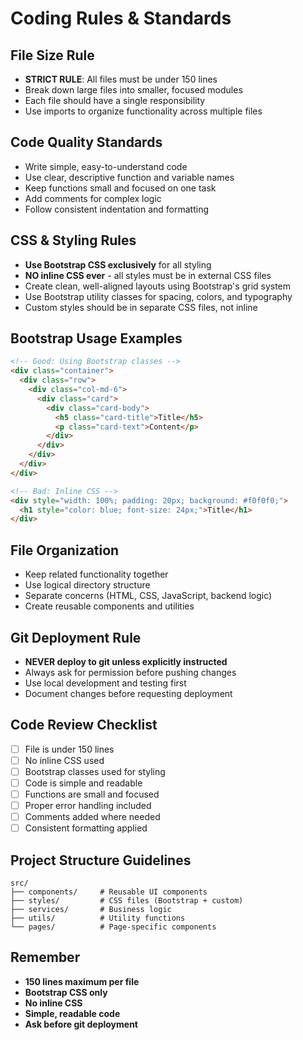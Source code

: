 # Coding Rules & Standards

## File Size Rule
- **STRICT RULE**: All files must be under 150 lines
- Break down large files into smaller, focused modules
- Each file should have a single responsibility
- Use imports to organize functionality across multiple files

## Code Quality Standards
- Write simple, easy-to-understand code
- Use clear, descriptive function and variable names
- Keep functions small and focused on one task
- Add comments for complex logic
- Follow consistent indentation and formatting

## CSS & Styling Rules
- **Use Bootstrap CSS exclusively** for all styling
- **NO inline CSS ever** - all styles must be in external CSS files
- Create clean, well-aligned layouts using Bootstrap's grid system
- Use Bootstrap utility classes for spacing, colors, and typography
- Custom styles should be in separate CSS files, not inline

## Bootstrap Usage Examples
```html
<!-- Good: Using Bootstrap classes -->
<div class="container">
  <div class="row">
    <div class="col-md-6">
      <div class="card">
        <div class="card-body">
          <h5 class="card-title">Title</h5>
          <p class="card-text">Content</p>
        </div>
      </div>
    </div>
  </div>
</div>

<!-- Bad: Inline CSS -->
<div style="width: 100%; padding: 20px; background: #f0f0f0;">
  <h1 style="color: blue; font-size: 24px;">Title</h1>
</div>
```

## File Organization
- Keep related functionality together
- Use logical directory structure
- Separate concerns (HTML, CSS, JavaScript, backend logic)
- Create reusable components and utilities

## Git Deployment Rule
- **NEVER deploy to git unless explicitly instructed**
- Always ask for permission before pushing changes
- Use local development and testing first
- Document changes before requesting deployment

## Code Review Checklist
- [ ] File is under 150 lines
- [ ] No inline CSS used
- [ ] Bootstrap classes used for styling
- [ ] Code is simple and readable
- [ ] Functions are small and focused
- [ ] Proper error handling included
- [ ] Comments added where needed
- [ ] Consistent formatting applied

## Project Structure Guidelines
```
src/
├── components/     # Reusable UI components
├── styles/         # CSS files (Bootstrap + custom)
├── services/       # Business logic
├── utils/          # Utility functions
└── pages/          # Page-specific components
```

## Remember
- **150 lines maximum per file**
- **Bootstrap CSS only**
- **No inline CSS**
- **Simple, readable code**
- **Ask before git deployment**
